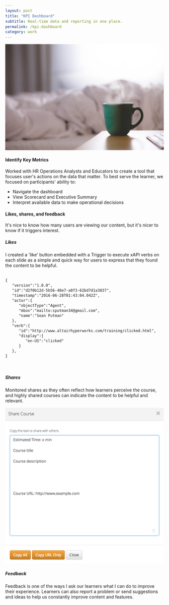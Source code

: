 ```yaml
---
layout: post
title: "KPI Dashboard"
subtitle: Real-time data and reporting in one place.
permalink: /kpi-dashboard
category: work
---
```

<body id="work">
	<div class="pictures">
		<img src="/img/12.jpg">
	</div>
	<div class="content">
		<h4>Identify Key Metrics</h4>
		<p>
			Worked with HR Operations Analysts and Educators to create a tool that focuses user's actions on the data that matter. To best serve the learner, we focused on participants' ability to:
		</p>
		<ul class="objectives">
			<li>Navigate the dashboard</li>
			<li>View Scorecard and Executive Summary</li>
			<li>Interpret available data to make operational decisions</li>
		</ul>
		<!-- 
		<h4>Navigation and Exploration</h4>
		<p>
			We wanted to provide an easy way to explore relevant content learners haven't connected with yet.
		</p>
		<p class="second-p">
			Using xAPI statements, we gathered the number of views on each topic. Views tell us that the topic addresses learners' key questions and problems, and a way to measure content relevance.
		</p>
		-->
		<h4>Likes, shares, and feedback</h4>
		<p>
			It's nice to know how many users are viewing our content, but it's nicer to know if it triggers interest. 
			<!-- To measure the sign of interest, we examed the number of likes, shares & feedback. -->
		</p>
		<h5>Likes</h5>
		<p>
			I created a 'like' button embedded with a Trigger to execute xAPI verbs on each slide as a simple and quick way for users to express that they found the content to be helpful.
		<div class="heart-shape"></div>
		<pre>
			<code>
{
   "version":"1.0.0",
   "id":"d2f0b12d-5b56-48e7-a0f3-62bd7d1a3837",
   "timestamp":"2016-06-28T01:43:04.042Z",
   "actor":{
      "objectType":"Agent",
      "mbox":"mailto:sputman34@gmail.com",
      "name":"Sean Putman"
   },
   "verb":{
      "id":"http://www.altairhyperworks.com/training/clicked.html",
      "display":{
         "en-US":"clicked"
      }
   },
}
			</code>
		</pre>
		<h5>Shares</h5>
		<p>
			Monitored shares as they often reflect how learners perceive the course, and highly shared courses can indicate the content to be helpful and relevant.
		</p>
		<div class="snap">
			<div class="pictures">
				<img src="/img/shares.png" alt="work sample">
			</div>
		</div>
		<h5>Feedback</h5>
		<p>
			Feedback is one of the ways I ask our learners what I can do to improve their experience. Learners can also report a problem or send suggestions and ideas to help us constantly improve content and features.
		</p>
	</div>
</body>